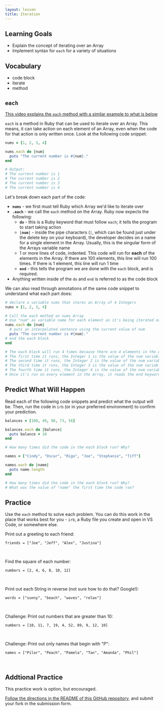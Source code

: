 ```yaml
---
layout: lesson
title: Iteration
---
```


## Learning Goals

- Explain the concept of iterating over an Array
- Implement syntax for `each` for a variety of situations

## Vocabulary

- <span class="vocab">code block</span>
- <span class="vocab">iterate</span>
- <span class="vocab">method</span>

## `each`

[This video explains the `each` method with a similar example to what is below](https://zoom.us/rec/play/wjK1UGkNDIPNN-3fi5RyaXm0n1q1hAPPtZSmvSEx0hsxMrrJbsbUf0yP_Oe_mT-b1JyzZOkNkvoeZnr1.DDs1X1bXngF6uenu?autoplay=true&startTime=1643055950000)

`each` is a <span class="vocab">method</span> in Ruby that can be used to <span class="vocab">iterate</span> over an Array. This means, it can take action on each element of an Array, even when the code for that action is only written once. Look at the following code snippet:

```ruby
nums = [1, 2, 3, 4]

nums.each do |num|
  puts "The current number is #{num}."
end

# Output:
# The current number is 1
# The current number is 2
# The current number is 3
# The current number is 4
```

Let's break down each part of the code:
- **`nums`** - we first must tell Ruby which Array we'd like to iterate over
- **`.each`** - we call the `each` method on the Array. Ruby now expects the following:
  - **`do`** - this is a Ruby keyword that must follow `each`; it tells the program to start taking action
  - **`|num|`** - inside the pipe characters (`|`, which can be found just under the delete key on your keyboard), the developer decides on a name for a single element in the Array. Usually, this is the singular form of the Arrays variable name
  - 1 or more lines of code, indented. This code will run for **each** of the elements in the Array. If there are 100 elements, this line will run 100 times. If there is 1 element, this line will run 1 time
  - **`end`** - this tells the program we are done with the `each` block, and is required.
- Anything written inside of the `do` and `end` is referred to as the <span class="vocab">code block</span>

We can also read through annotations of the same code snippet to understand what each part does: 

```ruby
# declare a variable nums that stores an Array of 4 Integers
nums = [1, 2, 3, 4]

# Call the each method on nums Array
# Use "num" as variable name for each element as it's being iterated over
nums.each do |num|
  # puts an interpolated sentence using the current value of num
  puts "The current number is #{num}."
# end the each block
end

# The each block will run 4 times because there are 4 elements in the Array
# The first time it runs, the Integer 1 is the value of the num variable
# The second time it runs, the Integer 2 is the value of the num variable
# The third time it runs, the Integer 3 is the value of the num variable
# The fourth time it runs, the Integer 4 is the value of the num variable
# Once it's run on every element in the Array, it reads the end keyword, and is finished
```

## Predict What Will Happen

Read each of the following code snippets and predict what the output will be. Then, run the code in `irb` (or in your preferred environment) to confirm your prediction.

```ruby
balances = [100, 49, 98, 73, 56]

balances.each do |balance|
  puts balance + 10
end

# How many times did the code in the each block run? Why?
```

```ruby
names = ["Cindy", "Oscar", "Rigo", "Joe", "Stephanie", "Tiff"]

names.each do |name|
  puts name.length
end

# How many times did the code in the each block run? Why?
# What was the value of "name" the first time the code ran?
```

## Practice

Use the `each` method to solve each problem. You can do this work in the place that works best for you - `irb`, a Ruby file you create and open in VS Code, or somewhere else.

<div class="s-card">
  <p>Print out a greeting to each friend:</p>
  <p><code>friends = ["Joe", "Jeff", "Alex", "Justina"]</code></p>
</div>
<br>

<div class="s-card">
  <p>Find the square of each number:</p>
  <p><code>numbers = [2, 4, 6, 8, 10, 12]</code></p>
</div>
<br>

<div class="s-card">
  <p>Print out each String in reverse (not sure how to do that? Google!):</p>
  <p><code>words = ["sunny", "beach", "waves", "relax"]</code></p>
</div>
<br>

<div class="s-card">
  <p>Challenge: Print out numbers that are greater than 10:</p>
  <p><code>numbers = [10, 11, 7, 19, 4, 52, 89, 9, 12, 10]</code></p>
</div>
<br>

<div class="s-card">
  <p>Challenge: Print out only names that begin with "P":</p>
  <p><code>names = ["Pilar", "Peach", "Pamela", "Tan", "Amanda", "Phil"]</code></p>
</div>
<br>

## Addtional Practice
This practice work is option, but encouraged.

[Follow the directions in the README of this GitHub repository](https://github.com/turingschool/m0_be_iteration/), and submit your fork in the submission form.

<br>
<br>
<br>